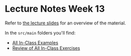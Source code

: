 
# Lecture Notes Week 13
Refer to [the lecture slides](./lecture-slides.pdf) for an overview of the material.

In the `src/main` folders you'll find:
* [All In-Class Examples](./src/main/edu/dmacc/dsmcode/coma510/examples)
* [Review of All In-Class Exercises](./src/main/edu/dmacc/dsmcode/coma510/exercises)
